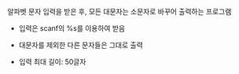 알파벳 문자 입력을 받은 후, 모든 대문자는 소문자로 바꾸어 출력하는 프로그램



- 입력은 scanf의 %s를 이용하여 받음

- 대문자를 제외한 다른 문자들은 그대로 출력

- 입력 최대 길이: 50글자

